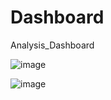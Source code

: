 # Dashboard
Analysis_Dashboard 

![image](https://github.com/Tarun1204/Modular_anlysis_new/assets/102130275/c0731df1-10e4-448d-a37f-570bed1a019d)

![image](https://github.com/Tarun1204/Modular_anlysis_new/assets/102130275/a0d74bff-f206-4e50-8d49-ca4179710f04)
